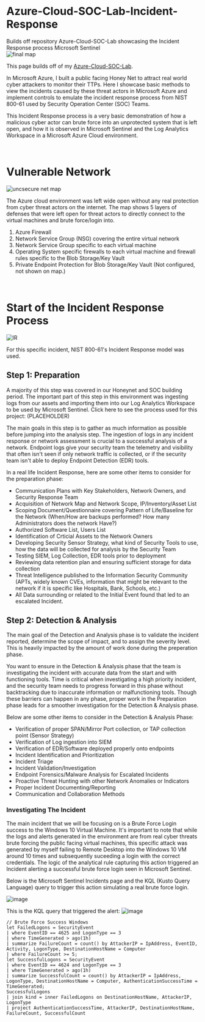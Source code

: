 # Azure-Cloud-SOC-Lab-Incident-Response

Builds off repository Azure-Cloud-SOC-Lab showcasing the Incident Response process Microsoft Sentinel  
![final map](https://github.com/gervguerrero/Azure-Cloud-SOC-Lab-Incident-Response/assets/140366635/c1ef655b-4ebf-4b86-b7d7-3060246645a6)

This page builds off of my [Azure-Cloud-SOC-Lab](https://github.com/gervguerrero/Azure-Cloud-SOC-Lab/tree/main). 

In Microsoft Azure, I built a public facing Honey Net to attract real world cyber attackers to monitor their TTPs. Here I showcase basic methods to view the incidents caused by these threat actors in Microsoft Azure and implement controls to emulate the incident response process from NIST 800-61 used by Security Operation Center (SOC) Teams. 

This Incident Response process is a very basic demonstration of how a malicious cyber actor can brute force into an unprotected system that is left open, and how it is observed in Microsoft Sentinel and the Log Analytics Workspace in a Microsoft Azure Cloud environment. 

<br/> 


# Vulnerable Network 
![uncsecure net map](https://github.com/gervguerrero/Azure-Cloud-SOC-Lab-Incident-Response/assets/140366635/97549972-f13c-445c-9719-38f30ecf44ae)

The Azure cloud environment was left wide open without any real protection from cyber threat actors on the internet. The map shows  5 layers of defenses that were left open for threat actors to directly connect to the virtual machines and brute force/login into.

1. Azure Firewall
2. Network Service Group (NSG) covering the entire virtual network
3. Network Service Group specific to each virtual machine
4. Operating System specific firewalls to each virtual machine and firewall rules specific to the Blob Storage/Key Vault
5. Private Endpoint Protection for Blob Storage/Key Vault (Not configured, not shown on map.) 
   
<br/> 

# Start of the Incident Response Process 
![IR](https://github.com/gervguerrero/Azure-Cloud-SOC-Lab-Incident-Response/assets/140366635/fdbc811a-f5bd-469b-9091-5dff69e0bf47)

For this specific incident, NIST 800-61's Incident Response model was used. 

## Step 1: Preparation

A majority of this step was covered in our Honeynet and SOC building period. The important part of this step in this environment was ingesting logs from our assets and importing them into our Log Analytics Workspace to be used by Microsoft Sentinel.
Click here to see the process used for this project: (PLACEHOLDER)

The main goals in this step is to gather as much information as possible before jumping into the analysis step. The ingestion of logs in any incident response or network assessment is crucial to a successful analysis of a network. Endpoint logs give your security team the telemetry and visibility that often isn't seen if only network traffic is collected, or if the security team isn't able to deploy Endpoint Detection (EDR) tools. 

In a real life Incident Response, here are some other items to consider for the preparation phase:

- Communication Plans with Key Stakeholders, Network Owners, and Security Response Team
- Acquisition of Network Map and Network Scope, IP/Inventory/Asset List
- Scoping Document/Questionnaire covering Pattern of Life/Baseline for the Network (When/How are backups performed? How many Administrators does the network Have?)
- Authorized Software List, Users List
- Identification of Crticial Assets to the Network Owners
- Developing Security Sensor Strategy, what kind of Security Tools to use, how the data will be collected for analysis by the Security Team
- Testing SIEM, Log Collection, EDR tools prior to deployment
- Reviewing data retention plan and ensuring sufficient storage for data collection 
- Threat Intelligence published to the Information Security Community (APTs, widely known CVEs, information that might be relevant to the network if it is specific like Hospitals, Bank, Schools, etc.)
- All Data surrounding or related to the Initial Event found that led to an escalated Incident. 


## Step 2: Detection & Analysis 

The main goal of the Detection and Analysis phase is to validate the incident reported, determine the scope of impact, and to assign the severity level. This is heavily impacted by the amount of work done during the preperation phase. 

You want to ensure in the Detection & Analysis phase that the team is investigating the incident with accurate data from the start and with functioning tools. Time is critical when investigating a high priority incident, and the security team needs to progress forward in this phase without backtracking due to inaccurate information or malfunctioning tools. Though these barriers can happen in any phase, proper work in the Preparation phase leads for a smoother investigation for the Detection & Analysis phase.

Below are some other items to consider in the Detection & Analysis Phase:  

- Verification of proper SPAN/Mirror Port collection, or TAP collection point (Sensor Strategy)
- Verification of Log ingestion into SIEM
- Verification of EDR/Software deployed properly onto endpoints
- Incident Identification and Prioritization
- Incident Triage
- Incident Validation/Investigation
- Endpoint Forensics/Malware Analysis for Escalated Incidents 
- Proactive Threat Hunting with other Network Anomalies or Indicators
- Proper Incident Documenting/Reporting
- Communication and Collaboration Methods

### Investigating The Incident

The main incident that we will be focusing on is a Brute Force Login success to the Windows 10 Virtual Machine. It's important to note that while the logs and alerts generated in the environment are from real cyber threats brute forcing the public facing virtual machines, this specific attack was generated by myself failing to Remote Desktop into the Windows 10 VM around 10 times and subsequently suceeding a login with the correct credentials. The logic of the analytical rule capturing this action triggered an Incident alerting a successful brute force login seen in Microsoft Sentinel. 

Below is the Microsoft Sentinel Incidents page and the KQL (Kusto Query Language) query to trigger this action simulating a real brute force login. 

![image](https://github.com/gervguerrero/Azure-Cloud-SOC-Lab-Incident-Response/assets/140366635/5300957f-3357-4488-94ac-3c666a3344b6)

This is the KQL query that triggered the alert:
![image](https://github.com/gervguerrero/Azure-Cloud-SOC-Lab-Incident-Response/assets/140366635/10b72a06-3ff0-41c6-a7be-742b1acf5402)

```
// Brute Force Success Windows
let FailedLogons = SecurityEvent
| where EventID == 4625 and LogonType == 3
| where TimeGenerated > ago(1h)
| summarize FailureCount = count() by AttackerIP = IpAddress, EventID, Activity, LogonType, DestinationHostName = Computer
| where FailureCount >= 5;
let SuccessfulLogons = SecurityEvent
| where EventID == 4624 and LogonType == 3
| where TimeGenerated > ago(1h)
| summarize SuccessfulCount = count() by AttackerIP = IpAddress, LogonType, DestinationHostName = Computer, AuthenticationSuccessTime = TimeGenerated;
SuccessfulLogons
| join kind = inner FailedLogons on DestinationHostName, AttackerIP, LogonType
| project AuthenticationSuccessTime, AttackerIP, DestinationHostName, FailureCount, SuccessfulCount
```
